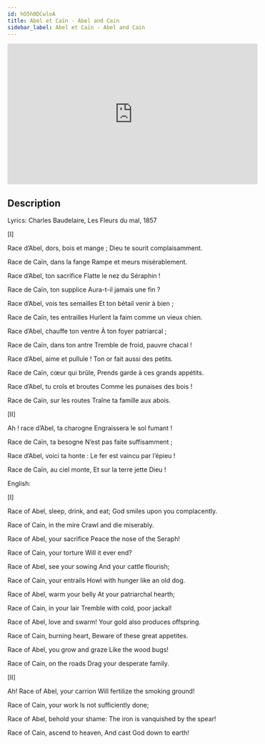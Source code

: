 ```yaml
---
id: hO5h0DCwloA
title: Abel et Caïn - Abel and Cain
sidebar_label: Abel et Caïn - Abel and Cain
---
```


<iframe
  width="560"
  height="315"
  src="https://www.youtube.com/embed/hO5h0DCwloA"
  title="YouTube video player"
  frameborder="0"
  allow="accelerometer; autoplay; clipboard-write; encrypted-media; gyroscope; picture-in-picture; web-share"
  referrerpolicy="strict-origin-when-cross-origin"
  allowfullscreen
></iframe>

## Description

Lyrics: Charles Baudelaire, Les Fleurs du mal, 1857

[I]

Race d’Abel, dors, bois et mange ;
Dieu te sourit complaisamment.

Race de Caïn, dans la fange
Rampe et meurs misérablement.

Race d’Abel, ton sacrifice
Flatte le nez du Séraphin !

Race de Caïn, ton supplice
Aura-t-il jamais une fin ?

Race d’Abel, vois tes semailles
Et ton bétail venir à bien ;

Race de Caïn, tes entrailles
Hurlent la faim comme un vieux chien.

Race d’Abel, chauffe ton ventre
À ton foyer patriarcal ;

Race de Caïn, dans ton antre
Tremble de froid, pauvre chacal !

Race d’Abel, aime et pullule !
Ton or fait aussi des petits.

Race de Caïn, cœur qui brûle,
Prends garde à ces grands appétits.

Race d’Abel, tu croîs et broutes
Comme les punaises des bois !

Race de Caïn, sur les routes
Traîne ta famille aux abois.

[II]

Ah ! race d’Abel, ta charogne
Engraissera le sol fumant !

Race de Caïn, ta besogne
N’est pas faite suffisamment ;

Race d’Abel, voici ta honte :
Le fer est vaincu par l’épieu !

Race de Caïn, au ciel monte,
Et sur la terre jette Dieu !

English:

[I]

Race of Abel, sleep, drink, and eat;
God smiles upon you complacently.

Race of Cain, in the mire
Crawl and die miserably.

Race of Abel, your sacrifice
Peace the nose of the Seraph!

Race of Cain, your torture
Will it ever end?

Race of Abel, see your sowing
And your cattle flourish;

Race of Cain, your entrails
Howl with hunger like an old dog.

Race of Abel, warm your belly
At your patriarchal hearth;

Race of Cain, in your lair
Tremble with cold, poor jackal!

Race of Abel, love and swarm!
Your gold also produces offspring.

Race of Cain, burning heart,
Beware of these great appetites.

Race of Abel, you grow and graze
Like the wood bugs!

Race of Cain, on the roads
Drag your desperate family.

[II]

Ah! Race of Abel, your carrion
Will fertilize the smoking ground!

Race of Cain, your work
Is not sufficiently done;

Race of Abel, behold your shame:
The iron is vanquished by the spear!

Race of Cain, ascend to heaven,
And cast God down to earth!
